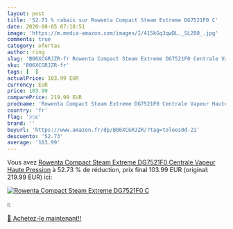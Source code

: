 ```yaml
---
layout: post
title: '52.73 % rabais sur Rowenta Compact Steam Extreme DG7521F0 C'
date: 2020-08-05 07:18:51
image: 'https://m.media-amazon.com/images/I/415kGq3qwDL._SL200_.jpg'
comments: true
category: ofertas
author: ring
slug: 'B06XCGRJZR-fr Rowenta Compact Steam Extreme DG7521F0 Centrale Vapeur...'
sku: 'B06XCGRJZR-fr'
tags: [  ]
actualPrice: 103.99 EUR
currency: EUR
price: 103.99
comparePrice: 219.99 EUR
prodname: 'Rowenta Compact Steam Extreme DG7521F0 Centrale Vapeur Haute Pression'
country: 'fr'
flag: '🇫🇷'
brand: ''
buyurl: 'https://www.amazon.fr/dp/B06XCGRJZR/?tag=tolees0d-21'
descuento: '52.73'
average: '103.99'
---
```


Vous avez [Rowenta Compact Steam Extreme DG7521F0 Centrale Vapeur Haute Pression](https://www.amazon.fr/dp/B06XCGRJZR/?tag=tolees0d-21)  à  52.73 % de réduction, prix final  103.99 EUR (original: 219.99 EUR) ici:

[![Rowenta Compact Steam Extreme DG7521F0 C](https://m.media-amazon.com/images/I/415kGq3qwDL._SL200_.jpg)](https://www.amazon.fr/dp/B06XCGRJZR/?tag=tolees0d-21)

ℹ️:


[🛒 Achetez-le maintenant!!](https://www.amazon.fr/dp/B06XCGRJZR/?tag=tolees0d-21)
